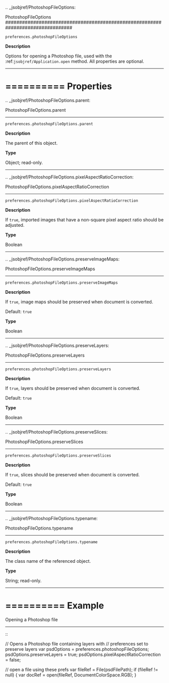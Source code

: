 .. _jsobjref/PhotoshopFileOptions:

PhotoshopFileOptions
################################################################################

``preferences.photoshopFileOptions``

**Description**

Options for opening a Photoshop file, used with the :ref:`jsobjref/Application.open` method. All properties are optional.

----

==========
Properties
==========

.. _jsobjref/PhotoshopFileOptions.parent:

PhotoshopFileOptions.parent
********************************************************************************

``preferences.photoshopFileOptions.parent``

**Description**

The parent of this object.

**Type**

Object; read-only.

----

.. _jsobjref/PhotoshopFileOptions.pixelAspectRatioCorrection:

PhotoshopFileOptions.pixelAspectRatioCorrection
********************************************************************************

``preferences.photoshopFileOptions.pixelAspectRatioCorrection``

**Description**

If ``true``, imported images that have a non-square pixel aspect ratio should be adjusted.

**Type**

Boolean

----

.. _jsobjref/PhotoshopFileOptions.preserveImageMaps:

PhotoshopFileOptions.preserveImageMaps
********************************************************************************

``preferences.photoshopFileOptions.preserveImageMaps``

**Description**

If ``true``, image maps should be preserved when document is converted.

Default: ``true``

**Type**

Boolean

----

.. _jsobjref/PhotoshopFileOptions.preserveLayers:

PhotoshopFileOptions.preserveLayers
********************************************************************************

``preferences.photoshopFileOptions.preserveLayers``

**Description**

If ``true``, layers should be preserved when document is converted.

Default: ``true``

**Type**

Boolean

----

.. _jsobjref/PhotoshopFileOptions.preserveSlices:

PhotoshopFileOptions.preserveSlices
********************************************************************************

``preferences.photoshopFileOptions.preserveSlices``

**Description**

If ``true``, slices should be preserved when document is converted.

Default: ``true``

**Type**

Boolean

----

.. _jsobjref/PhotoshopFileOptions.typename:

PhotoshopFileOptions.typename
********************************************************************************

``preferences.photoshopFileOptions.typename``

**Description**

The class name of the referenced object.

**Type**

String; read-only.

----

==========
Example
==========

Opening a Photoshop file
********************************************************************************

::

  // Opens a Photoshop file containing layers with
  // preferences set to preserve layers
  var psdOptions = preferences.photoshopFileOptions;
  psdOptions.preserveLayers = true;
  psdOptions.pixelAspectRatioCorrection = false;

  // open a file using these prefs
  var fileRef = File(psdFilePath);
  if (fileRef != null) {
    var docRef = open(fileRef, DocumentColorSpace.RGB);
  }
